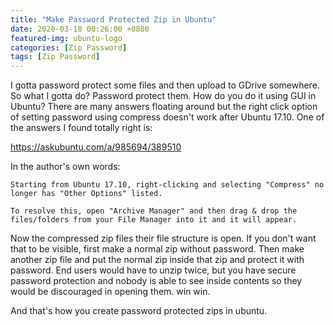 ```yaml
---
title: "Make Password Protected Zip in Ubuntu"
date: 2020-03-18 00:26:00 +0800
featured-img: ubuntu-logo
categories: [Zip Password]
tags: [Zip Password]
---
```


I gotta password protect some files and then upload to GDrive somewhere. So what I gotta do? Password protect them. How do you do it using GUI in Ubuntu? There are many answers floating around but the right click option of setting password using compress doesn't work after Ubuntu 17.10. One of the answers I found totally right is: 

https://askubuntu.com/a/985694/389510

In the author's own words:

```text
Starting from Ubuntu 17.10, right-clicking and selecting "Compress" no longer has "Other Options" listed.

To resolve this, open "Archive Manager" and then drag & drop the files/folders from your File Manager into it and it will appear.
```

Now the compressed zip files their file structure is open. If you don't want that to be visible, first make a normal zip without password. Then make another zip file and put the normal zip inside that zip and protect it with password. End users would have to unzip twice, but you have secure password protection and nobody is able to see inside contents so they would be discouraged in opening them. win win.

And that's how you create password protected zips in ubuntu.

